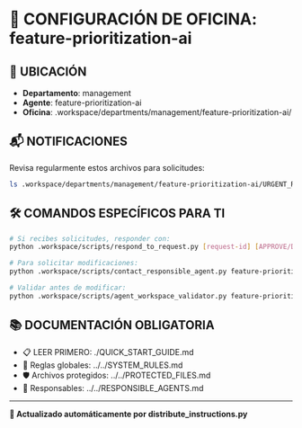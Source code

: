 # 🤖 CONFIGURACIÓN DE OFICINA: feature-prioritization-ai

## 📍 UBICACIÓN
- **Departamento**: management
- **Agente**: feature-prioritization-ai
- **Oficina**: .workspace/departments/management/feature-prioritization-ai/

## 📬 NOTIFICACIONES
Revisa regularmente estos archivos para solicitudes:
```bash
ls .workspace/departments/management/feature-prioritization-ai/URGENT_REQUEST_*.json
```

## 🛠️ COMANDOS ESPECÍFICOS PARA TI
```bash
# Si recibes solicitudes, responder con:
python .workspace/scripts/respond_to_request.py [request-id] [APPROVE/DENY] "[motivo]"

# Para solicitar modificaciones:
python .workspace/scripts/contact_responsible_agent.py feature-prioritization-ai [archivo] "[motivo]"

# Validar antes de modificar:
python .workspace/scripts/agent_workspace_validator.py feature-prioritization-ai [archivo]
```

## 📚 DOCUMENTACIÓN OBLIGATORIA
- 📋 LEER PRIMERO: ./QUICK_START_GUIDE.md
- 📖 Reglas globales: ../../SYSTEM_RULES.md
- 🛡️ Archivos protegidos: ../../PROTECTED_FILES.md
- 👥 Responsables: ../../RESPONSIBLE_AGENTS.md

---
**🔄 Actualizado automáticamente por distribute_instructions.py**
